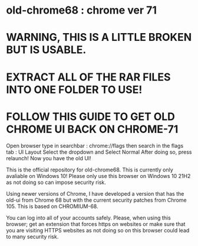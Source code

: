 # old-chrome68 : chrome ver 71
# WARNING, THIS IS A LITTLE BROKEN BUT IS USABLE.
# EXTRACT ALL OF THE RAR FILES INTO ONE FOLDER TO USE!

# FOLLOW THIS GUIDE TO GET OLD CHROME UI BACK ON CHROME-71
Open browser
type in searchbar : chrome://flags
then search in the flags tab : UI Layout
Select the dropdown and Select Normal
After doing so, press relaunch! Now you have the old UI!



This is the official repository for old-chrome68. This is currently only avaliable on Windows 10!
Please only use this browser on Windows 10 21H2 as not doing so can impose security risk. 

Using newer versions of Chrome, I have developed a version that has the old-ui from Chrome 68 but with the current security patches from Chrome 105. This is based on CHROMIUM-68.

You can log into all of your accounts safely. Please, when using this browser; get an extension that forces https on websites or make sure that you are visiting HTTPS websites as not doing so on this browser could lead to many security risk. 

